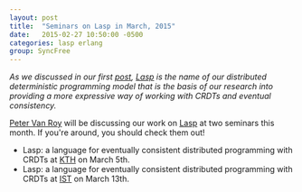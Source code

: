 ```yaml
---
layout: post
title:  "Seminars on Lasp in March, 2015"
date:   2015-02-27 10:50:00 -0500
categories: lasp erlang
group: SyncFree
---
```


_As we discussed in our first [post][part1], [Lasp][lasp] is the name of
our distributed deterministic programming model that is the basis of our
research into providing a more expressive way of working with CRDTs and
eventual consistency._

[Peter Van Roy][pvr] will be discussing our work on [Lasp][lasp] at two
seminars this month.  If you're around, you should check them out!

* Lasp: a language for eventually consistent distributed programming
  with CRDTs at [KTH][kth] on March 5th.
* Lasp: a language for eventually consistent distributed programming
  with CRDTs at [IST][ist] on March 13th.

[kth]: https://www.kth.se/en/ict/forskning/programvaruteknik-och-datorsystem/seminarier/seminar-2015-03-05-1.547027
[lasp]: https://github.com/cmeiklejohn/lasp
[part1]: http://christophermeiklejohn.com/derflow/erlang/2014/09/28/try-derflow.html
[pvr]: https://www.info.ucl.ac.be/~pvr/cvvanroy.html
[ist]: http://tecnico.ulisboa.pt/en/
